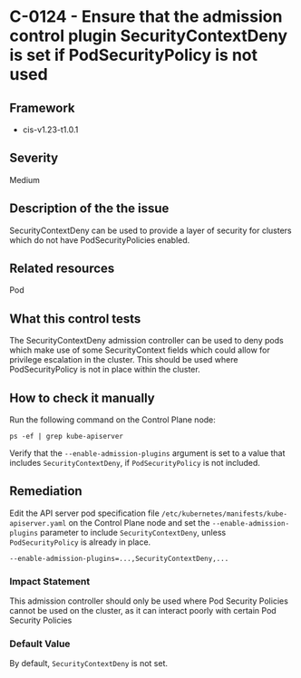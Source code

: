 # C-0124 - Ensure that the admission control plugin SecurityContextDeny is set if PodSecurityPolicy is not used

## Framework
* cis-v1.23-t1.0.1
 
## Severity
Medium

## Description of the the issue
SecurityContextDeny can be used to provide a layer of security for clusters which do not have PodSecurityPolicies enabled.
 
## Related resources
Pod
 
## What this control tests 
The SecurityContextDeny admission controller can be used to deny pods which make use of some SecurityContext fields which could allow for privilege escalation in the cluster. This should be used where PodSecurityPolicy is not in place within the cluster.
 
## How to check it manually 
Run the following command on the Control Plane node:

 
```
ps -ef | grep kube-apiserver

```
 Verify that the `--enable-admission-plugins` argument is set to a value that includes `SecurityContextDeny`, if `PodSecurityPolicy` is not included.
 
## Remediation
Edit the API server pod specification file `/etc/kubernetes/manifests/kube-apiserver.yaml` on the Control Plane node and set the `--enable-admission-plugins` parameter to include `SecurityContextDeny`, unless `PodSecurityPolicy` is already in place.

 
```
--enable-admission-plugins=...,SecurityContextDeny,...

```
 
### Impact Statement
This admission controller should only be used where Pod Security Policies cannot be used on the cluster, as it can interact poorly with certain Pod Security Policies
 
### Default Value
By default, `SecurityContextDeny` is not set.
 
